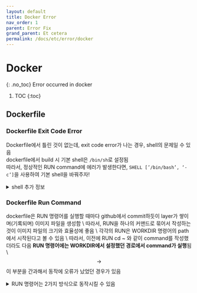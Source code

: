 ```yaml
---
layout: default
title: Docker Error
nav_order: 1
parent: Error Fix
grand_parent: Et cetera
permalink: /docs/etc/error/docker
---
```


# Docker
{: .no_toc}
Error occurred in docker

1. TOC
{:toc}

## Dockerfile
### Dockerfile Exit Code Error
Dockerfile에서 틀린 것이 없는데, exit code error가 나는 경우, shell의 문제일 수 있음 <br>
dockerfile에서 build 시 기본 shell은 `/bin/sh`로 설정됨 <br>
따라서, 정상적인 RUN command에 에러가 발생한다면, `SHELL [’/bin/bash’, ‘-c’]`을 사용하여 기본 shell을 바꿔주자! <br>
<details>
<summary>shell 추가 정보</summary>
<ul><li>
Shell은 운영 체제 속 내용물에 접근할 수 있는 기능을 제공하는 프로그램</li><li>
즉, 운영체제와 상호작용을 할 수 있는 프로그램이라고 할 수 있음</li><li>
Script란 interpreter 방식으로 동작하는 것을 의미</li><li>
따라서, **shell script**는 interpreter 방식으로 동작하며 운영체제와 상호작용하는 프로그램</li> <br><li>
`/bin/sh`의 경우, dash shell를 사용하고 `/bin/bash`는 bash shell을 사용함</li><li>
dash는 더 빠르고 적은 기능을 제공, bash는 history 등 상대적으로 많은 기능을 제공함</li><li>
기본 shell을 dash를 사용하는 경우도 있기 때문에 대부분 쉘 스크립트에서 맨 윗줄에 `#!/bin/bash`와 같은 라인을 추가하여 어떤 shell을 쓸건지 정해줌
</li></ul>
</details>

### Dockerfile Run Command
dockerfile은 RUN 명령어를 실행할 때마다 github에서 commit하듯이 layer가 쌓이며(기록되며) 이미지 파일을 생성함 \\
따라서, RUN을 하나의 커맨드로 묶어서 작성하는 것이 이미지 파일의 크기와 효율성에 좋음 \\
각각의 RUN은 WORKDIR 명령어의 path에서 시작된다고 볼 수 있음 \\
따라서, 이전에 RUN cd ~ 와 같이 command를 작성했더라도 다음 **RUN 명령어에는 WORKDIR에서 설정했던 경로에서 command가 실행**됨 \\
$$\rightarrow$$ 이 부분을 간과해서 동작에 오류가 났었던 경우가 있음

<details>
<summary>RUN 명령어는 2가지 방식으로 동작시킬 수 있음</summary>
1. sh 형식, 
2. exec 형식

sh는 일반적으로 CLI에서 실행하는 것과 같음. 즉, `/bin/bash`나 `/bin/sh`로 command가 실행되는 것과 같음. ex) `RUN python app.py` \\
반대로 json 형식으로 직접 sh를 설정하는 것도 가능함 ex) `RUN ['/bin/bash', '-c', 'python', 'app.py']` \\
Dockerfile에서 기본 shell은 `/bin/sh`이므로 SHELL 명령어를 통해 기본 sh를 bash로 바꿔줌
</details>